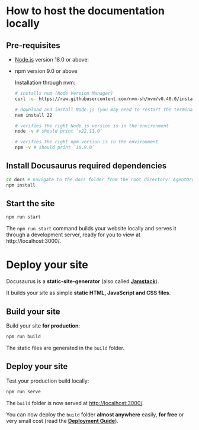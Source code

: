 # How to host the documentation locally

## Pre-requisites
- [Node.js](https://nodejs.org/en/download/) version 18.0 or above:
- npm version 9.0 or above

  Installation through nvm:
  ```bash
  # installs nvm (Node Version Manager)
  curl -o- https://raw.githubusercontent.com/nvm-sh/nvm/v0.40.0/install.sh | bash

  # download and install Node.js (you may need to restart the terminal)
  nvm install 22

  # verifies the right Node.js version is in the environment
  node -v # should print `v22.11.0`

  # verifies the right npm version is in the environment
  npm -v # should print `10.9.0`
  ```

## Install Docusaurus required dependencies
  ```bash
  cd docs # navigate to the docs folder from the root directory: AgentOrg/docs
  npm install
  ```

## Start the site
  ```bash
  npm run start
  ```
  The `npm run start` command builds your website locally and serves it through a development server, ready for you to view at http://localhost:3000/.
  

# Deploy your site

Docusaurus is a **static-site-generator** (also called **[Jamstack](https://jamstack.org/)**).

It builds your site as simple **static HTML, JavaScript and CSS files**.

## Build your site

Build your site **for production**:

```bash
npm run build
```

The static files are generated in the `build` folder.

## Deploy your site

Test your production build locally:

```bash
npm run serve
```

The `build` folder is now served at [http://localhost:3000/](http://localhost:3000/).

You can now deploy the `build` folder **almost anywhere** easily, **for free** or very small cost (read the **[Deployment Guide](https://docusaurus.io/docs/deployment)**).
